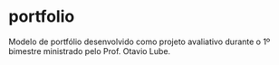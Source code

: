 # portfolio

Modelo de portfólio desenvolvido como projeto avaliativo durante o 1º bimestre ministrado pelo Prof. Otavio Lube.

